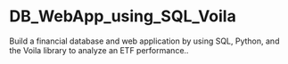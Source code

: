 # DB_WebApp_using_SQL_Voila
Build a financial database and web application by using SQL, Python, and the Voila library to analyze an ETF performance..
